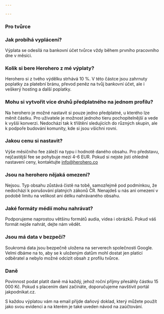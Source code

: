 ```yaml
---

---
```

### Pro tvůrce

### Jak probíhá vyplácení?

Výplata se odesílá na bankovní účet tvůrce vždy během prvního pracovního dne v měsíci.

### Kolik si bere Herohero z mé výplaty?

Herohero si z tvého výdělku strhává 10 %. V této částce jsou zahrnuty poplatky za platební bránu, převod peněz na tvůj bankovní účet, ale i veškerý hosting a další poplatky.

### Mohu si vytvořit více druhů předplatného na jednom profilu?

Na herohero je možné nastavit si pouze jedno předplatné, u kterého lze měnit částku. Pro uživatele je možnost jednoho tieru pochopitelnější a vede k vyšší konverzi. Nedochází tak k tříštění sledujících do různých skupin, ale k podpoře budování komunity, kde si jsou všichni rovni.

### Jakou cenu si nastavit?

Výše měsíčního fee záleží na typu i hodnotě daného obsahu. Pro představu, nejčastější fee se pohybuje mezi 4-6 EUR. Pokud si nejste jisti ohledně nastavení ceny, kontaktujte info@herohero.co

### Jsou na herohero nějaká omezení?

Nejsou. Typ obsahu zůstává čistě na tobě, samozřejmě pod podmínkou, že nedochází k porušování platných zákonů ČR. Nenajdeš u nás ani omezení v podobě limitu na velikost ani délku nahrávaného obsahu.

### Jaké formáty médií mohu nahrávat?

Podporujeme naprostou většinu formátů audia, videa i obrázků. Pokud váš formát nejde nahrát, dejte nám vědět.

### Jsou má data v bezpečí?

Soukromá data jsou bezpečně uložena na serverech společnosti Google. Velmi dbáme na to, aby se k uloženým datům mohl dostat jen platící odběratel a nebylo možné odcizit obsah z profilu tvůrce.

### Daně

Povinnost podat platit daně má každý, jehož roční příjmy přesáhly částku 15 000 Kč. Pokud s placením daní začínáte, doporučujeme navštívit portál jakpodnikat.cz.

S každou výplatou vám na email přijde daňový doklad, který můžete použít jako svou evidenci a na kterém je také uveden návod na zaúčtování.
